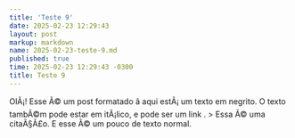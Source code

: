 ```yaml
---
title: 'Teste 9'
date: 2025-02-23 12:29:43
layout: post
markup: markdown
name: 2025-02-23-teste-9.md
published: true
time: 2025-02-23 12:29:43 -0300
title: Teste 9
---
```

OlÃ¡! Esse Ã© um post formatado â aqui estÃ¡ um texto em negrito. O texto tambÃ©m pode estar em itÃ¡lico, e pode ser um link . \> Essa Ã© uma citaÃ§Ã£o. E esse Ã© um pouco de texto normal.

